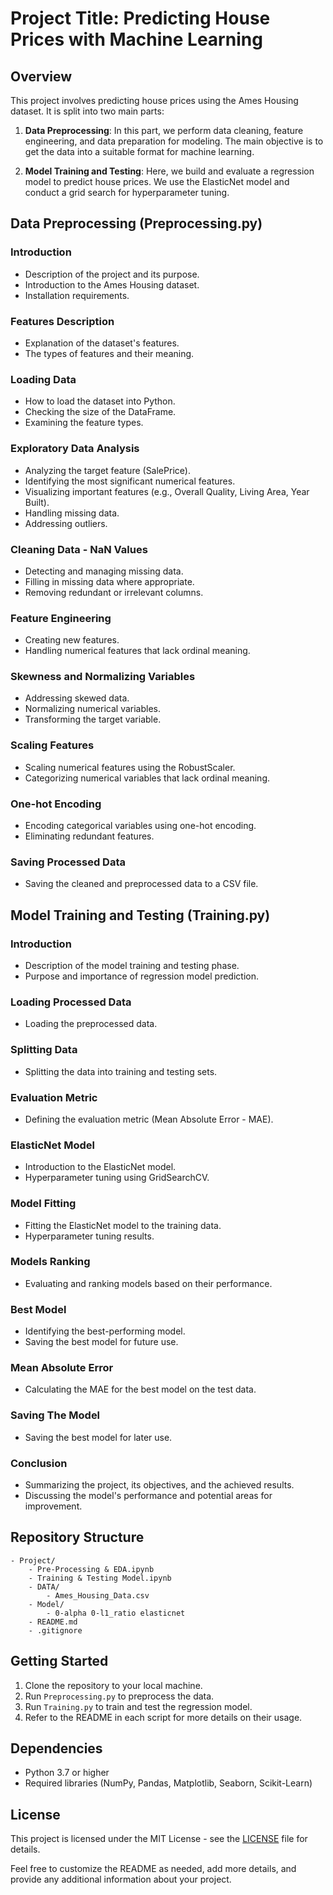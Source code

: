 # Project Title: Predicting House Prices with Machine Learning

## Overview

This project involves predicting house prices using the Ames Housing dataset. It is split into two main parts:

1. **Data Preprocessing**: In this part, we perform data cleaning, feature engineering, and data preparation for modeling. The main objective is to get the data into a suitable format for machine learning.

2. **Model Training and Testing**: Here, we build and evaluate a regression model to predict house prices. We use the ElasticNet model and conduct a grid search for hyperparameter tuning.

## Data Preprocessing (Preprocessing.py)

### Introduction
- Description of the project and its purpose.
- Introduction to the Ames Housing dataset.
- Installation requirements.

### Features Description
- Explanation of the dataset's features.
- The types of features and their meaning.

### Loading Data
- How to load the dataset into Python.
- Checking the size of the DataFrame.
- Examining the feature types.

### Exploratory Data Analysis
- Analyzing the target feature (SalePrice).
- Identifying the most significant numerical features.
- Visualizing important features (e.g., Overall Quality, Living Area, Year Built).
- Handling missing data.
- Addressing outliers.

### Cleaning Data - NaN Values
- Detecting and managing missing data.
- Filling in missing data where appropriate.
- Removing redundant or irrelevant columns.

### Feature Engineering
- Creating new features.
- Handling numerical features that lack ordinal meaning.

### Skewness and Normalizing Variables
- Addressing skewed data.
- Normalizing numerical variables.
- Transforming the target variable.

### Scaling Features
- Scaling numerical features using the RobustScaler.
- Categorizing numerical variables that lack ordinal meaning.

### One-hot Encoding
- Encoding categorical variables using one-hot encoding.
- Eliminating redundant features.

### Saving Processed Data
- Saving the cleaned and preprocessed data to a CSV file.

## Model Training and Testing (Training.py)

### Introduction
- Description of the model training and testing phase.
- Purpose and importance of regression model prediction.

### Loading Processed Data
- Loading the preprocessed data.

### Splitting Data
- Splitting the data into training and testing sets.

### Evaluation Metric
- Defining the evaluation metric (Mean Absolute Error - MAE).

### ElasticNet Model
- Introduction to the ElasticNet model.
- Hyperparameter tuning using GridSearchCV.

### Model Fitting
- Fitting the ElasticNet model to the training data.
- Hyperparameter tuning results.

### Models Ranking
- Evaluating and ranking models based on their performance.

### Best Model
- Identifying the best-performing model.
- Saving the best model for future use.

### Mean Absolute Error
- Calculating the MAE for the best model on the test data.

### Saving The Model
- Saving the best model for later use.

### Conclusion
- Summarizing the project, its objectives, and the achieved results.
- Discussing the model's performance and potential areas for improvement.

## Repository Structure

```
- Project/
    - Pre-Processing & EDA.ipynb
    - Training & Testing Model.ipynb
    - DATA/
        - Ames_Housing_Data.csv
    - Model/
        - 0-alpha 0-l1_ratio elasticnet
    - README.md
    - .gitignore
```

## Getting Started

1. Clone the repository to your local machine.
2. Run `Preprocessing.py` to preprocess the data.
3. Run `Training.py` to train and test the regression model.
4. Refer to the README in each script for more details on their usage.

## Dependencies

- Python 3.7 or higher
- Required libraries (NumPy, Pandas, Matplotlib, Seaborn, Scikit-Learn)

## License

This project is licensed under the MIT License - see the [LICENSE](LICENSE) file for details.

Feel free to customize the README as needed, add more details, and provide any additional information about your project.
